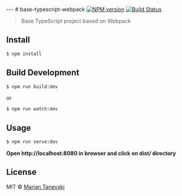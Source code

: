 --- # base-typescript-webpack [![NPM version](https://badge.fury.io/js/base-typescript-webpack.svg)](https://npmjs.org/package/base-typescript-webpack) [![Build Status](https://travis-ci.org/Marjan%20Tanevski/base-typescript-webpack.svg?branch=master)](https://travis-ci.org/Marjan%20Tanevski/base-typescript-webpack)

> Base TypeScript project based on Webpack

## Install

```sh
$ npm install
```

## Build Development

```sh
$ npm run build:dev
```

or

```sh
$ npm run watch:dev
```

## Usage

```sh
$ npm run serve:dev
```

**Open http://localhost:8080 in browser and click on dist/ directory**

## License

MIT © [Marjan Tanevski](marjantanevski@outlook.com)

